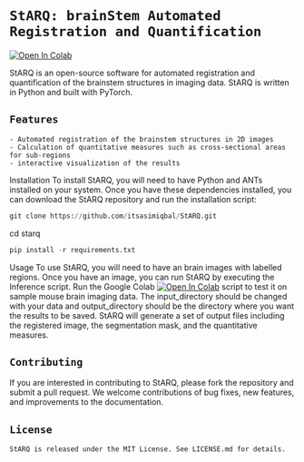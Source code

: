 # ```StARQ: brainStem Automated Registration and Quantification```

[![Open In Colab](https://colab.research.google.com/assets/colab-badge.svg)](https://colab.research.google.com/drive/19vQyB9K3jokDSuh9qWAbjBJ8sacyQs2M)

StARQ is an open-source software for automated registration and quantification of the brainstem structures in imaging data. StARQ is written in Python and built with PyTorch.

## ```Features```
```
- Automated registration of the brainstem structures in 2D images
- Calculation of quantitative measures such as cross-sectional areas for sub-regions
- interactive visualization of the results
```
Installation
To install StARQ, you will need to have Python and ANTs installed on your system. Once you have these dependencies installed, you can download the StARQ repository and run the installation script:

```python
git clone https://github.com/itsasimiqbal/StARQ.git
```
cd starq
```python
pip install -r requirements.txt
```
Usage
To use StARQ, you will need to have an brain images with labelled regions. Once you have an image, you can run StARQ by executing the Inference script. Run the Google Colab [![Open In Colab](https://colab.research.google.com/assets/colab-badge.svg)](https://colab.research.google.com/drive/19vQyB9K3jokDSuh9qWAbjBJ8sacyQs2M) script to test it on sample mouse brain imaging data. The input_directory should be changed with your data and output_directory should be the directory where you want the results to be saved. StARQ will generate a set of output files including the registered image, the segmentation mask, and the quantitative measures.

## ```Contributing```
If you are interested in contributing to StARQ, please fork the repository and submit a pull request. We welcome contributions of bug fixes, new features, and improvements to the documentation.

## ```License```
```
StARQ is released under the MIT License. See LICENSE.md for details.
```

